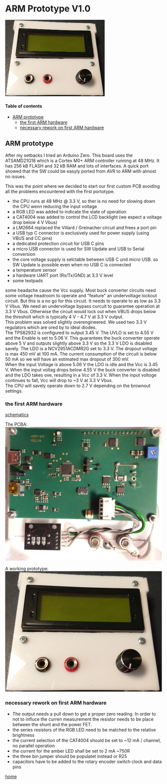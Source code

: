 # ARM Prototype V1.0

![first arm](../img/USB-PD-4011A_02_thumb.jpg)

#### Table of contents
- [ARM prototype](#ARM-prototype)
  - [the first ARM hardware](#the-first-ARM-hardware)
  - [necessary rework on first ARM hardware](#necessary-rework-on-first-ARM-hardware)

## ARM prototype
After my setbacks I tried an Arduino Zero. This board uses the ATSAMD21G18 which is a Cortex M0+ ARM controller running at 
48 MHz. It has 256 kB FLASH and 32 kB RAM and lots of interfaces.
A quick port showed that the SW could be easyly ported from AVR to ARM with almost no issues.

This was the point where we decided to start our first custom PCB avoiding all the problems encountered with the first portotype.
- the CPU runs at 48 MHz @ 3.3 V, so ther is no need for slowing down the CPU wenn reducing the input voltage
- a RGB LED was added to indicate the state of operation
- a CAT4004 was added to control the LCD backlight (we expect a  voltage drop below 4 V Vbus)
- a LM2664 replaced the Villard / Greinacher circuit and frees a port pin
- a USB typ C connector is exclusively used for power supply (using VBUS and CC pins)
- a dedicated protection circuit for USB C pins
- a micro USB connector is used for SW Update and USB to Serial conversion
- the core voltage supply is selctable between USB C und micro USB. so SW Update is possible even when no USB C is connected
- a temperature sensor
- a hardware UART port (Rx/Tx/GND) at 3.3 V level
- some testpads

some headache cause the Vcc supply. Most buck converter circuits need some voltage headroom to operate and "feature" an 
undervoltage lockout circuit. But this is a no go for this circuit. It needs to operate to as low as 3.3 V Vbus. We need an 
undervoltage bypass curcuit to guarantee operation at 3.3 V Vbus. Otherwise the circuit would lock out when VBUS drops below the 
thresholt which is typically 4 V - 4.7 V at 3.3 V output.  
This problem was solved slightly overengineered. We used two 3.3 V regulators which are ored by to ideal diodes.  
The TPS62932 is configured to output 3.45 V. The UVLO is set to 4.55 V and the Enable is set to 5.06 V. This guarantees 
the buck converter operate above 5 V and outputs slightly above 3.3 V so the 3.3 V LDO is disabled savely. The LDO is a 
NCV2951ACDMR2G set to 3.3 V. The dropout voltage is max 450 mV at 100 mA. The current consumption of the circuit is below 50 mA
so we will have an estimated max dropout of 300 mV.   
When the input Voltage is above 5.06 V the LDO is idle and the Vcc is 3.45 V. When the input voltag drops below 4.55 V the buck
converter is disabled and the LDO takes ove, resulting in a Vcc of 3.3 V. When the input voltoge continues to fall, Vcc will 
drop to ~3 V at 3.3 V Vbus.  
The CPU will savely operate down to 2.7 V depending on the brownout settings.

### the first ARM hardware

[schematics](../SAM/hardware/firs_arm/14011_0_USB-PD_Sch.pdf)

The PCBA:  
![bottom](../img/USB-PD-4011A_01.jpg)  
  
A working prototype:  
![top](../img/USB-PD-4011A_02.jpg)   

### necessary rework on first ARM hardware
- The output needs a pull down to get a proper zero reading. In order to not to influce the curren measurement the resistor needs 
to be place between the shunt and the power FET.
- the series resistors of the RGB LED need to be matched to the relative brightness
- the current selection of the CAT4004 should be set to ~12 mA / channel, no parallel operation
- the current for the amber LED shall be set to 2 mA ~750R
- the three bin jumper should be populatet instead or R25 
- capacitors have to be added to the rotary encoder switch clock and data pins



[home](../README.md)
